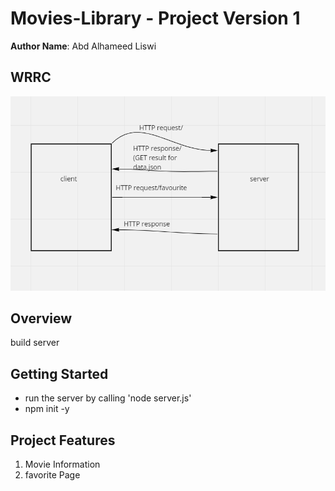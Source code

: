 # Movies-Library - Project Version 1

**Author Name**: Abd Alhameed Liswi
## WRRC
![image](/assests/WRRC.PNG)
## Overview
build server
## Getting Started
 - run the server by calling 'node server.js'
 - npm init -y




## Project Features
 1) Movie Information
 2) favorite Page